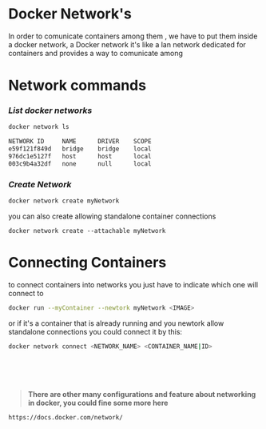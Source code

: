 # Docker Network's

In order to comunicate containers among them , we have to put them inside a docker network,
a Docker network it's like a lan network dedicated for containers and provides a way to comunicate among

# Network commands

### _List docker networks_

```sh
docker network ls

NETWORK ID     NAME      DRIVER    SCOPE
e59f121f849d   bridge    bridge    local
976dc1e5127f   host      host      local
003c9b4a32df   none      null      local
```

### _Create Network_

```sh
docker network create myNetwork
```

you can also create allowing standalone container connections

```
docker network create --attachable myNetwork
```

# Connecting Containers

to connect containers into networks you just have to indicate which one will connect to

```sh
docker run --myContainer --newtork myNetwork <IMAGE>
```

or if it's a container that is already running and you newtork allow standalone connections you could connect it by this:

```sh
docker network connect <NETWORK_NAME> <CONTAINER_NAME|ID>
```

</br>

</br>

</br>

> **There are other many configurations and feature about networking in docker, you could fine some more here**

`https://docs.docker.com/network/`
